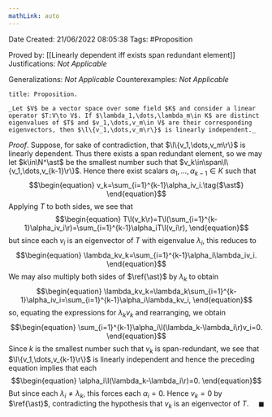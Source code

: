 ```yaml
---
mathLink: auto
---
```


<div class="topSpace"></div>

Date Created: 21/06/2022 08:05:38
Tags: #Proposition

Proved by: [[Linearly dependent iff exists span redundant element]]
Justifications: _Not Applicable_

Generalizations: _Not Applicable_
Counterexamples: _Not Applicable_

``` ad-Proposition
title: Proposition.

_Let $V$ be a vector space over some field $K$ and consider a linear operator $T:V\to V$. If $\lambda_1,\dots,\lambda_m\in K$ are distinct eigenvalues of $T$ and $v_1,\dots,v_m\in V$ are their corresponding eigenvectors, then $\l\{v_1,\dots,v_m\r\}$ is linearly independent._

```

_Proof_. Suppose, for sake of contradiction, that $\l\{v_1,\dots,v_m\r\}$ is linearly dependent. Thus there exists a span redundant element, so we may let $k\in\N^\ast$ be the smallest number such that $v_k\in\span\l\{v_1,\dots,v_{k-1}\r\}$. Hence there exist scalars $\alpha_1,\dots,\alpha_{k-1}\in K$ such that
$$\begin{equation}
    v_k=\sum_{i=1}^{k-1}\alpha_iv_i.\tag{$\ast$}
\end{equation}$$
Applying $T$ to both sides, we see that
$$\begin{equation}
    T\l(v_k\r)=T\l(\sum_{i=1}^{k-1}\alpha_iv_i\r)=\sum_{i=1}^{k-1}\alpha_iT\l(v_i\r),
\end{equation}$$
but since each $v_i$ is an eigenvector of $T$ with eigenvalue $\lambda_i$, this reduces to
$$\begin{equation}
    \lambda_kv_k=\sum_{i=1}^{k-1}\alpha_i\lambda_iv_i.
\end{equation}$$
We may also multiply both sides of $\ref{\ast}$ by $\lambda_k$ to obtain
$$\begin{equation}
    \lambda_kv_k=\lambda_k\sum_{i=1}^{k-1}\alpha_iv_i=\sum_{i=1}^{k-1}\alpha_i\lambda_kv_i,
\end{equation}$$
so, equating the expressions for $\lambda_kv_k$ and rearranging, we obtain
$$\begin{equation}
    \sum_{i=1}^{k-1}\alpha_i\l(\lambda_k-\lambda_i\r)v_i=0.
\end{equation}$$
Since $k$ is the smallest number such that $v_k$ is span-redundant, we see that $\l\{v_1,\dots,v_{k-1}\r\}$ is linearly independent and hence the preceding equation implies that each
$$\begin{equation}
    \alpha_i\l(\lambda_k-\lambda_i\r)=0.
\end{equation}$$
But since each $\lambda_i\neq\lambda_k$, this forces each $\alpha_i=0$. Hence $v_k=0$ by $\ref{\ast}$, contradicting the hypothesis that $v_k$ is an eigenvector of $T$.<span style="float:right;">$\blacksquare$</span>
